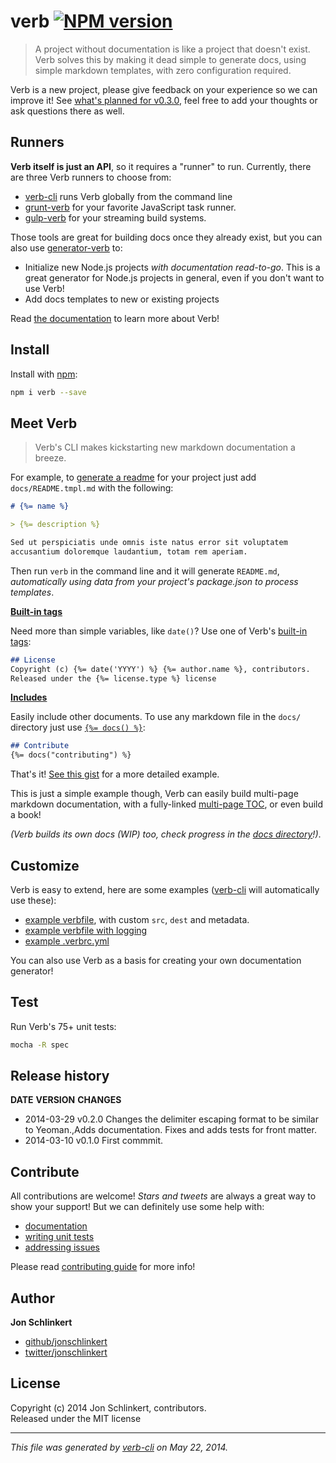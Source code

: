 # verb [![NPM version](https://badge.fury.io/js/verb.png)](http://badge.fury.io/js/verb)

> A project without documentation is like a project that doesn't exist. Verb solves this by making it dead simple to generate docs, using simple markdown templates, with zero configuration required.

Verb is a new project, please give feedback on your experience so we can improve it! See [what's planned for v0.3.0](https://github.com/assemble/verb/issues/12), feel free to add your thoughts or ask questions there as well.

## Runners
**Verb itself is just an API**, so it requires a "runner" to run.
Currently, there are three Verb runners to choose from:

* [verb-cli](https://github.com/assemble/verb-cli) runs Verb globally from the command line
* [grunt-verb](https://github.com/assemble/grunt-verb) for your favorite JavaScript task runner.
* [gulp-verb](https://github.com/assemble/gulp-verb) for your streaming build systems.

Those tools are great for building docs once they already exist, but you can also use [generator-verb](https://github.com/assemble/generator-verb) to:

* Initialize new Node.js projects _with documentation read-to-go_. This is a great generator for Node.js projects in general, even if you don't want to use Verb!
* Add docs templates to new or existing projects

Read [the documentation](./DOCS.md) to learn more about Verb!


## Install
Install with [npm](npmjs.org):

```bash
npm i verb --save
```


## Meet Verb
> Verb's CLI makes kickstarting new markdown documentation a breeze.

For example, to [generate a readme](https://github.com/assemble/generator-verb) for your project just add `docs/README.tmpl.md` with the following:

```markdown
# {%= name %}

> {%= description %}

Sed ut perspiciatis unde omnis iste natus error sit voluptatem
accusantium doloremque laudantium, totam rem aperiam.
```

Then run `verb` in the command line and it will generate `README.md`, _automatically using data from your project's package.json to process templates_.

**[Built-in tags](./DOCS.md#tags)**

Need more than simple variables, like `date()`? Use one of Verb's [built-in tags](./DOCS.md#date):

```markdown
## License
Copyright (c) {%= date('YYYY') %} {%= author.name %}, contributors.
Released under the {%= license.type %} license
```

**[Includes](./DOCS.md#include)**

Easily include other documents. To use any markdown file in the `docs/` directory just use [`{%= docs() %}`](./DOCS.md#docs):

```markdown
## Contribute
{%= docs("contributing") %}
```

That's it! [See this gist](https://gist.github.com/jonschlinkert/9712957) for a more detailed example.

This is just a simple example though, Verb can easily build multi-page markdown documentation, with a fully-linked [multi-page TOC](./DOCS.md#toc), or even build a book!

_(Verb builds its own docs (WIP) too, check progress in the [docs directory](./docs)!)_.



## Customize
Verb is easy to extend, here are some examples ([verb-cli](https://github.com/assemble/verb-cli) will automatically use these):

* [example verbfile](https://gist.github.com/jonschlinkert/9685280), with custom `src`, `dest` and metadata.
* [example verbfile with logging](https://gist.github.com/jonschlinkert/9685144)
* [example .verbrc.yml](https://gist.github.com/jonschlinkert/9686195)

You can also use Verb as a basis for creating your own documentation generator!

## Test
Run Verb's 75+ unit tests:

```bash
mocha -R spec
```

## Release history
**DATE**       **VERSION**   **CHANGES**                                                        
* 2014-03-29   v0.2.0        Changes the delimiter escaping format to be similar to Yeoman.,Adds
                             documentation. Fixes and adds tests for front matter.              
* 2014-03-10   v0.1.0        First commmit.                                                     

## Contribute
All contributions are welcome! _Stars and tweets_ are always a great way to show your support! But we can definitely use some help with:

* [documentation](./docs)
* [writing unit tests](./test)
* [addressing issues](https://github.com/assemble/verb/issues)

Please read [contributing guide](CONTRIBUTING.md) for more info!

## Author

**Jon Schlinkert**

+ [github/jonschlinkert](https://github.com/jonschlinkert)
+ [twitter/jonschlinkert](http://twitter.com/jonschlinkert)

## License
Copyright (c) 2014 Jon Schlinkert, contributors.  
Released under the MIT license

***

_This file was generated by [verb-cli](https://github.com/assemble/verb-cli) on May 22, 2014._